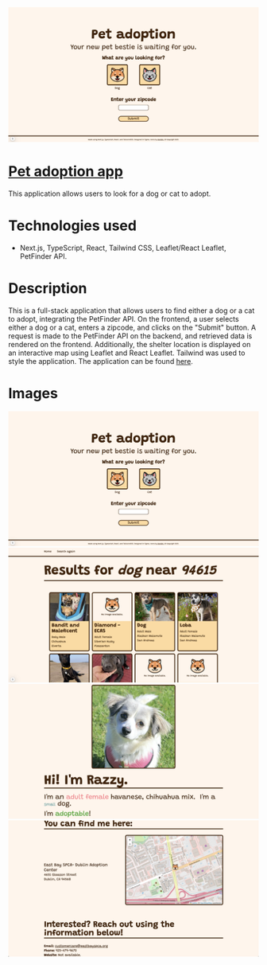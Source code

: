 ![Homepage screenshot](./public/images/homepage.png)
# [Pet adoption app](https://pet-adoption-three-eta.vercel.app/)
This application allows users to look for a dog or cat to adopt.

# Technologies used
- Next.js, TypeScript, React, Tailwind CSS, Leaflet/React Leaflet, PetFinder API.

# Description
This is a full-stack application that allows users to find either a dog or a cat to adopt, integrating the PetFinder API.  On the frontend, a user selects either a dog or a cat, enters a zipcode, and clicks on the "Submit" button.  A request is made to the PetFinder API on the backend, and retrieved data is rendered on the frontend.  Additionally, the shelter location is displayed on an interactive map using Leaflet and React Leaflet.  Tailwind was used to style the application.  The application can be found [here](https://pet-adoption-three-eta.vercel.app/).

# Images
![Homepage screenshot](./public/images/homepage.png)
![Search results page screenshot](./public/images/search-results.png)
![Pet details page screenshot](./public/images/pet-details.png)
![Interactive map screenshot](./public/images/map.png)